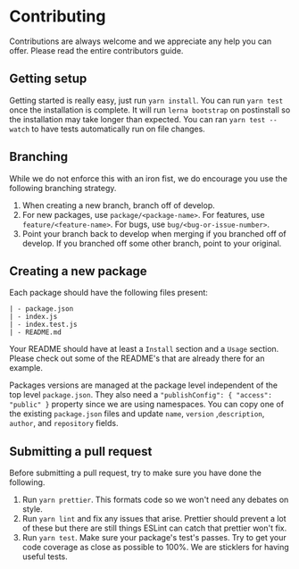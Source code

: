 # Contributing

Contributions are always welcome and we appreciate any help you can offer. Please read the entire contributors guide.

## Getting setup

Getting started is really easy, just run `yarn install`. You can run `yarn test` once the installation is complete. It will run `lerna bootstrap` on postinstall so the installation may take longer than expected. You can ran `yarn test --watch` to have tests automatically run on file changes.

## Branching

While we do not enforce this with an iron fist, we do encourage you use the following branching strategy.

1. When creating a new branch, branch off of develop.
2. For new packages, use `package/<package-name>`. For features, use `feature/<feature-name>`. For bugs, use `bug/<bug-or-issue-number>`.
3. Point your branch back to develop when merging if you branched off of develop. If you branched off some other branch, point to your original.

## Creating a new package

Each package should have the following files present:

```shell
| - package.json
| - index.js
| - index.test.js
| - README.md
```

Your README should have at least a `Install` section and a `Usage` section. Please check out some of the README's that are already there for an example.

Packages versions are managed at the package level independent of the top level `package.json`. They also need a `"publishConfig": { "access": "public" }` property since we are using namespaces. You can copy one of the existing `package.json` files and update `name`, `version` ,`description`, `author`, and `repository` fields.

## Submitting a pull request

Before submitting a pull request, try to make sure you have done the following.

1. Run `yarn prettier`. This formats code so we won't need any debates on style.
2. Run `yarn lint` and fix any issues that arise. Prettier should prevent a lot of these but there are still things ESLint can catch that prettier won't fix.
3. Run `yarn test`. Make sure your package's test's passes. Try to get your code coverage as close as possible to 100%. We are sticklers for having useful tests.

